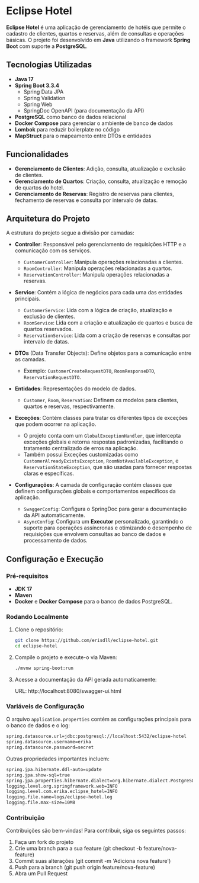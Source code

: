# Eclipse Hotel

**Eclipse Hotel** é uma aplicação de gerenciamento de hotéis que permite o cadastro de clientes, quartos e reservas, além de consultas e operações básicas. O projeto foi desenvolvido em **Java** utilizando o framework **Spring Boot** com suporte a **PostgreSQL**.

## Tecnologias Utilizadas

- **Java 17**
- **Spring Boot 3.3.4**
  - Spring Data JPA
  - Spring Validation
  - Spring Web
  - SpringDoc OpenAPI (para documentação da API)
- **PostgreSQL** como banco de dados relacional
- **Docker Compose** para gerenciar o ambiente de banco de dados
- **Lombok** para reduzir boilerplate no código
- **MapStruct** para o mapeamento entre DTOs e entidades

## Funcionalidades

- **Gerenciamento de Clientes**: Adição, consulta, atualização e exclusão de clientes.
- **Gerenciamento de Quartos**: Criação, consulta, atualização e remoção de quartos do hotel.
- **Gerenciamento de Reservas**: Registro de reservas para clientes, fechamento de reservas e consulta por intervalo de datas.

## Arquitetura do Projeto

A estrutura do projeto segue a divisão por camadas:

- **Controller**: Responsável pelo gerenciamento de requisições HTTP e a comunicação com os serviços.
  - `CustomerController`: Manipula operações relacionadas a clientes.
  - `RoomController`: Manipula operações relacionadas a quartos.
  - `ReservationController`: Manipula operações relacionadas a reservas.
  
- **Service**: Contém a lógica de negócios para cada uma das entidades principais.
  - `CustomerService`: Lida com a lógica de criação, atualização e exclusão de clientes.
  - `RoomService`: Lida com a criação e atualização de quartos e busca de quartos reservados.
  - `ReservationService`: Lida com a criação de reservas e consultas por intervalo de datas.

- **DTOs** (Data Transfer Objects): Define objetos para a comunicação entre as camadas.
  - Exemplo: `CustomerCreateRequestDTO`, `RoomResponseDTO`, `ReservationRequestDTO`.

- **Entidades**: Representações do modelo de dados.
  - `Customer`, `Room`, `Reservation`: Definem os modelos para clientes, quartos e reservas, respectivamente.

- **Exceções**: Contém classes para tratar os diferentes tipos de exceções que podem ocorrer na aplicação.
  - O projeto conta com um `GlobalExceptionHandler`, que intercepta exceções globais e retorna respostas padronizadas, facilitando o tratamento centralizado de erros na aplicação.
  - Também possui Exceções customizadas como `CustomerAlreadyExistsException`, `RoomNotAvailableException`, e `ReservationStateException`, que são usadas para fornecer respostas claras e específicas.
 

- **Configurações**: A camada de configuração contém classes que definem configurações globais e comportamentos específicos da aplicação.
  - `SwaggerConfig`: Configura o SpringDoc para gerar a documentação da API automaticamente.
  - `AsyncConfig`: Configura um **Executor** personalizado, garantindo o suporte para operações assíncronas e otimizando o desempenho de requisições que envolvem consultas ao banco de dados e processamento de dados.


## Configuração e Execução

### Pré-requisitos

- **JDK 17**
- **Maven**
- **Docker** e **Docker Compose** para o banco de dados PostgreSQL.

### Rodando Localmente

1. Clone o repositório:
   ```bash
   git clone https://github.com/erisdll/eclipse-hotel.git
   cd eclipse-hotel

2. Compile o projeto e execute-o via Maven:
   ```bash
   ./mvnw spring-boot:run

3. Acesse a documentação da API gerada automaticamente:
  
    URL: http://localhost:8080/swagger-ui.html

### Variáveis de Configuração

O arquivo `application.properties` contém as configurações principais para o banco de dados e o log:

```bash
spring.datasource.url=jdbc:postgresql://localhost:5432/eclipse-hotel
spring.datasource.username=erika
spring.datasource.password=secret
```

Outras propriedades importantes incluem:
```bash
spring.jpa.hibernate.ddl-auto=update
spring.jpa.show-sql=true
spring.jpa.properties.hibernate.dialect=org.hibernate.dialect.PostgreSQLDialect
logging.level.org.springframework.web=INFO
logging.level.com.erika.eclipse_hotel=INFO
logging.file.name=logs/eclipse-hotel.log
logging.file.max-size=10MB
```

### Contribuição

Contribuições são bem-vindas! Para contribuir, siga os seguintes passos:
1. Faça um fork do projeto
2. Crie uma branch para a sua feature (git checkout -b feature/nova-feature)
3. Commit suas alterações (git commit -m 'Adiciona nova feature')
4. Push para a branch (git push origin feature/nova-feature)
5. Abra um Pull Request
